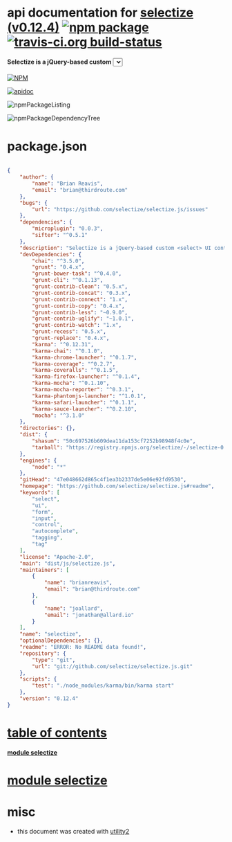 # api documentation for  [selectize (v0.12.4)](https://github.com/selectize/selectize.js#readme)  [![npm package](https://img.shields.io/npm/v/npmdoc-selectize.svg?style=flat-square)](https://www.npmjs.org/package/npmdoc-selectize) [![travis-ci.org build-status](https://api.travis-ci.org/npmdoc/node-npmdoc-selectize.svg)](https://travis-ci.org/npmdoc/node-npmdoc-selectize)
#### Selectize is a jQuery-based custom <select> UI control. Useful for tagging, contact lists, country selectors, etc.

[![NPM](https://nodei.co/npm/selectize.png?downloads=true)](https://www.npmjs.com/package/selectize)

[![apidoc](https://npmdoc.github.io/node-npmdoc-selectize/build/screenCapture.buildNpmdoc.browser._2Fhome_2Ftravis_2Fbuild_2Fnpmdoc_2Fnode-npmdoc-selectize_2Ftmp_2Fbuild_2Fapidoc.html.png)](https://npmdoc.github.io/node-npmdoc-selectize/build/apidoc.html)

![npmPackageListing](https://npmdoc.github.io/node-npmdoc-selectize/build/screenCapture.npmPackageListing.svg)

![npmPackageDependencyTree](https://npmdoc.github.io/node-npmdoc-selectize/build/screenCapture.npmPackageDependencyTree.svg)



# package.json

```json

{
    "author": {
        "name": "Brian Reavis",
        "email": "brian@thirdroute.com"
    },
    "bugs": {
        "url": "https://github.com/selectize/selectize.js/issues"
    },
    "dependencies": {
        "microplugin": "0.0.3",
        "sifter": "^0.5.1"
    },
    "description": "Selectize is a jQuery-based custom <select> UI control. Useful for tagging, contact lists, country selectors, etc.",
    "devDependencies": {
        "chai": "^3.5.0",
        "grunt": "0.4.x",
        "grunt-bower-task": "^0.4.0",
        "grunt-cli": "^0.1.13",
        "grunt-contrib-clean": "0.5.x",
        "grunt-contrib-concat": "0.3.x",
        "grunt-contrib-connect": "1.x",
        "grunt-contrib-copy": "0.4.x",
        "grunt-contrib-less": "~0.9.0",
        "grunt-contrib-uglify": "~1.0.1",
        "grunt-contrib-watch": "1.x",
        "grunt-recess": "0.5.x",
        "grunt-replace": "0.4.x",
        "karma": "^0.12.31",
        "karma-chai": "^0.1.0",
        "karma-chrome-launcher": "^0.1.7",
        "karma-coverage": "^0.2.7",
        "karma-coveralls": "^0.1.5",
        "karma-firefox-launcher": "^0.1.4",
        "karma-mocha": "^0.1.10",
        "karma-mocha-reporter": "^0.3.1",
        "karma-phantomjs-launcher": "^1.0.1",
        "karma-safari-launcher": "^0.1.1",
        "karma-sauce-launcher": "^0.2.10",
        "mocha": "^3.1.0"
    },
    "directories": {},
    "dist": {
        "shasum": "50c697526b609dea11da153cf7252b98948f4c0e",
        "tarball": "https://registry.npmjs.org/selectize/-/selectize-0.12.4.tgz"
    },
    "engines": {
        "node": "*"
    },
    "gitHead": "47e048662d865c4f1ea3b2337de5e06e92fd9530",
    "homepage": "https://github.com/selectize/selectize.js#readme",
    "keywords": [
        "select",
        "ui",
        "form",
        "input",
        "control",
        "autocomplete",
        "tagging",
        "tag"
    ],
    "license": "Apache-2.0",
    "main": "dist/js/selectize.js",
    "maintainers": [
        {
            "name": "brianreavis",
            "email": "brian@thirdroute.com"
        },
        {
            "name": "joallard",
            "email": "jonathan@allard.io"
        }
    ],
    "name": "selectize",
    "optionalDependencies": {},
    "readme": "ERROR: No README data found!",
    "repository": {
        "type": "git",
        "url": "git://github.com/selectize/selectize.js.git"
    },
    "scripts": {
        "test": "./node_modules/karma/bin/karma start"
    },
    "version": "0.12.4"
}
```



# <a name="apidoc.tableOfContents"></a>[table of contents](#apidoc.tableOfContents)

#### [module selectize](#apidoc.module.selectize)



# <a name="apidoc.module.selectize"></a>[module selectize](#apidoc.module.selectize)



# misc
- this document was created with [utility2](https://github.com/kaizhu256/node-utility2)
